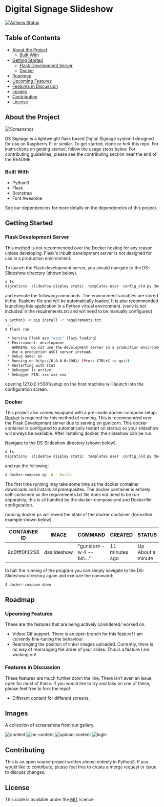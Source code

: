 # Digital Signage Slideshow

[![Actions Status](https://github.com/Digital-Signage-Slideshow/DS_Slideshow/actions/workflows/push.yml/badge.svg)](https://github.com/Digital-Signage-Slideshow/DS_Slideshow/actions)

<!-- TABLE OF CONTENTS -->
## Table of Contents

* [About the Project](#about-the-project)
  * [Built With](#built-with)
* [Getting Started](#getting-started)
  * [Flask Development Server](#flask-development-server)
  * [Docker](#docker)
* [Roadmap](#roadmap)
 * [Upcoming Features](#upcoming-features)
 * [Features in Discussion](#features-in-discussion)
* [Images](#images)
* [Contributing](#contributing)
* [License](#license)

## About the Project

![Screenshot](https://github.com/Digital-Signage-Slideshow/DS_Slideshow/blob/master/.github/content_screenshot.PNG?raw=true)

DS Signage is a lightweight flask based Digital Signage system I designed for use on Raspberry Pi or similar. To get started, clone or fork this repo. For instructions on getting started, follow the usage steps below. For contributing guidelines, please see the contributing section near the end of the README.

### Built With

* Python3
* Flask
* Bootstrap
* Font Awesome

See our dependencies for more details on the dependencies of this project.

## Getting Started

### Flask Development Server

This method is not recommended over the Docker hosting for any reason unless developing. Flask's inbuilt development server is not designed for use in a production environment.

To launch the Flask development server, you should navigate to the DS-Slideshow directory (shown below).

```bash
$ ls
migrations  slideshow display static  templates user  config_old.py docker-compose.yml  Dockerfile  README.md requirements.txt  wsgi.py
```

and execute the following commands. The environment variables are stored in the .flaskenv file and will be automatically loaded. It is also recommended launching this application in a Python virtual environment. (venv is not included in the requirements.txt and will need to be manually configured)

``` bash
$ python3 -m pip install -r requirements.txt
...
$ flask run

 * Serving Flask app "wsgi" (lazy loading)
 * Environment: development
   WARNING: Do not use the development server in a production environment.
   Use a production WSGI server instead.
 * Debug mode: on
 * Running on http://0.0.0.0:5001/ (Press CTRL+C to quit)
 * Restarting with stat
 * Debugger is active!
 * Debugger PIN: xxx-xxx-xxx
```

opening 127.0.0.1:5001/setup on the host machine will launch into the configuration screen.

### Docker

This project also comes equipped with a pre-made docker-compose setup. [Docker](https://www.docker.com/products/docker-desktop) is required for this method of running. This is recommended over the Flask Development server due to serving on gunicorn.
This docker container is configured to automatically restart on startup so your slideshow will always be available. After installing docker, the slideshow can be run.

Navigate to the DS-Slideshow directory (shown below).

```bash
$ ls
migrations  slideshow display static  templates user  config_old.py docker-compose.yml  Dockerfile  README.md requirements.txt  wsgi.py
```

and run the following:

```bash
$ docker-compose up -d --build
```

The first time running may take some time as the docker container downloads and installs all prerequisites. The docker container is entirely self-contained so the requirements.txt file does not need to be run separately, this is all handled by the docker-compose.yml and Dockerfile configuration.

running docker ps will reveal the state of the docker container (formatted example shown below).

| CONTAINER ID | IMAGE       | COMMAND                | CREATED        | STATUS            | PORTS                | NAMES                      |
|--------------|-------------|------------------------|----------------|-------------------|----------------------|----------------------------|
| 9c0fff0f1256 | dsslideshow | "gunicorn -w 4 --bin…" | 11 minutes ago | Up About a minute | 0.0.0.0:80->5000/tcp | ds-slideshow_dsslideshow_1 |

to halt the running of the program you can simply navigate to the DS-Slideshow directory again and execute the command:

```bash
$ docker-compose down
```

## Roadmap

### Upcoming Features

These are the features that are being actively considered/ worked on. 

* Video/ Gif support. There is an open branch for this feature! I am currently fine-tuning the behaviour.
* Rearranging the position of links/ images uploaded. Currently, there is no way of rearranging the order of your slides. This is a feature I am working on!

### Features in Discussion

These features are much further down the line. There isn't even an issue open for most of these. If you would like to try and take on one of these, please feel free to fork the repo!

* Different content for different screens.

## Images

A collection of screenshots from our gallery.

![content](https://github.com/Digital-Signage-Slideshow/DS_Slideshow/blob/master/.github/content_screenshot.PNG?raw=true)
![no-content](https://github.com/Digital-Signage-Slideshow/DS_Slideshow/blob/master/.github/no_content_screenshot.PNG?raw=true)
![upload-content](https://github.com/Digital-Signage-Slideshow/DS_Slideshow/blob/master/.github/upload_content_screenshot.PNG?raw=true)
![login](https://github.com/Digital-Signage-Slideshow/DS_Slideshow/blob/master/.github/login_screenshot.PNG?raw=true)

## Contributing
This is an open source project written almost entirely in Python3. If you would like to contribute, please feel free to create a merge request or issue to discuss changes.

## License
This code is available under the [MIT](https://choosealicense.com/licenses/mit/) licence
